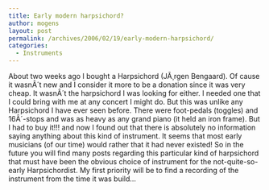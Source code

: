 ```yaml
---
title: Early modern harpsichord?
author: mogens
layout: post
permalink: /archives/2006/02/19/early-modern-harpsichord/
categories:
  - Instruments
---
```

About two weeks ago I bought a Harpsichord (JÃ¸rgen Bengaard). Of cause it wasnÂ´t new and I consider it more to be a donation since it was very cheap. It wasnÂ´t the harpsichord I was looking for either. I needed one that I could bring with me at any concert I might do. But this was unlike any Harpsichord I have ever seen before. There were foot-pedals (toggles) and 16Â´-stops and was as heavy as any grand piano (it held an iron frame). But I had to buy it!!! and now I found out that there is absolutely no information saying anything about this kind of instrument. It seems that most early musicians (of our time) would rather that it had never existed! So in the future you will find many posts regarding this particular kind of harpsichord that must have been the obvious choice of instrument for the not-quite-so-early Harpsichordist. My first priority will be to find a recording of the instrument from the time it was build&#8230;